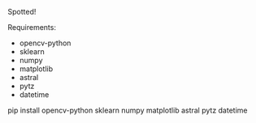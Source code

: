 Spotted!

Requirements: 
- opencv-python
- sklearn 
- numpy
- matplotlib
- astral
- pytz
- datetime 

pip install opencv-python sklearn numpy matplotlib astral pytz datetime 